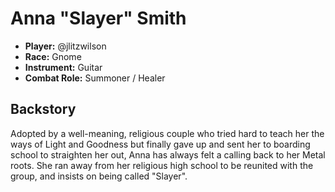 # Anna "Slayer" Smith

 * **Player:** @jlitzwilson
 * **Race:** Gnome
 * **Instrument:** Guitar
 * **Combat Role:** Summoner / Healer

## Backstory

Adopted by a well-meaning, religious couple who tried hard to teach her the ways of Light and Goodness but finally gave up and sent her to boarding school to straighten her out, Anna has always felt a calling back to her Metal roots.  She ran away from her religious high school to be reunited with the group, and insists on being called "Slayer".
